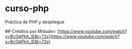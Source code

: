 # curso-php
Práctica de PHP y despliegue

## Créditos 
por Midudev: [https://www.youtube.com/watch?v=BcGAPkjt_IE&t=72s](https://www.youtube.com/watch?v=BcGAPkjt_IE&t=72s)
